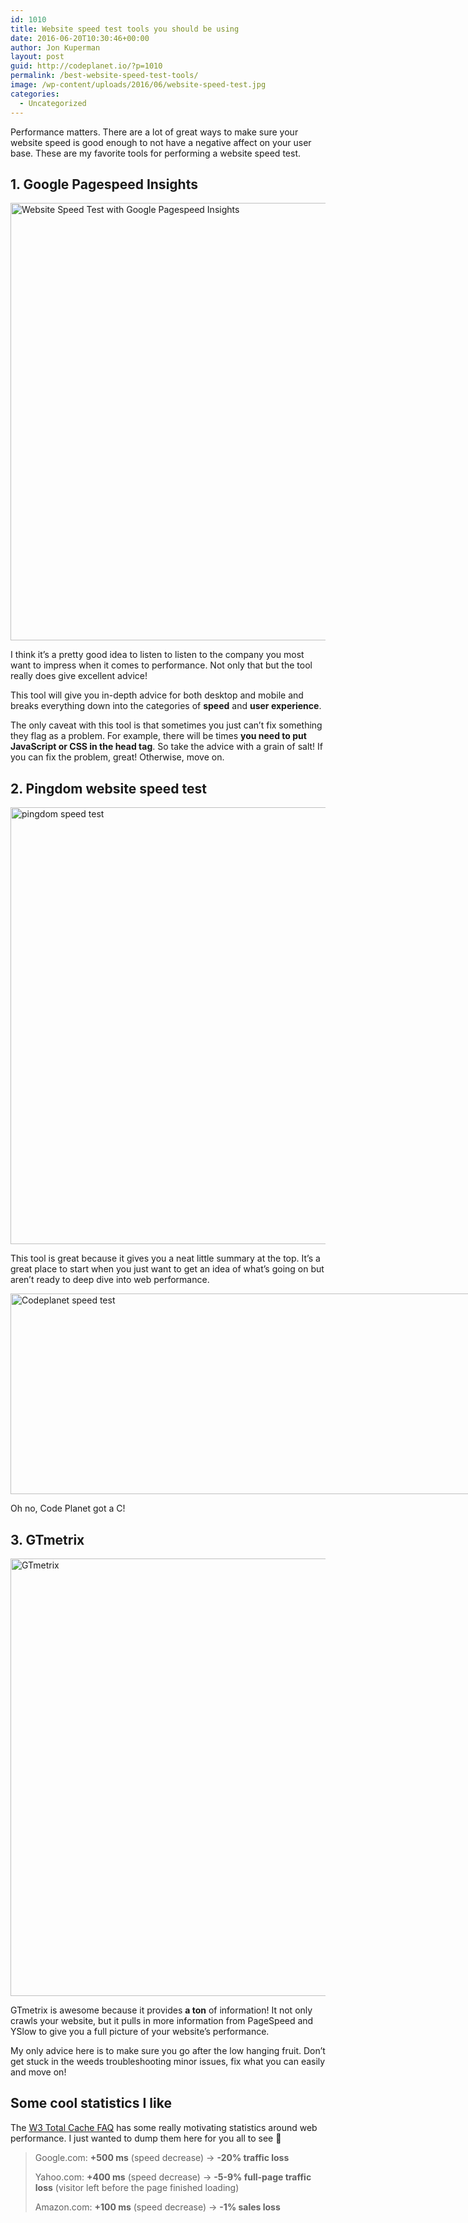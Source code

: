 ```yaml
---
id: 1010
title: Website speed test tools you should be using
date: 2016-06-20T10:30:46+00:00
author: Jon Kuperman
layout: post
guid: http://codeplanet.io/?p=1010
permalink: /best-website-speed-test-tools/
image: /wp-content/uploads/2016/06/website-speed-test.jpg
categories:
  - Uncategorized
---
```

Performance matters. There are a lot of great ways to make sure your website speed is good enough to not have a negative affect on your user base. These are my favorite tools for performing a website speed test.

## 1. Google Pagespeed Insights

[<img class="aligncenter size-full wp-image-1013" src="https://codeplanet.io/wp-content/uploads/2016/06/Screen-Shot-2016-06-19-at-12.24.40-PM.png" alt="Website Speed Test with Google Pagespeed Insights" width="1277" height="700" />](https://codeplanet.io/wp-content/uploads/2016/06/Screen-Shot-2016-06-19-at-12.24.40-PM.png)

I think it&#8217;s a pretty good idea to listen to listen to the company you most want to impress when it comes to performance. Not only that but the tool really does give excellent advice!

This tool will give you in-depth advice for both desktop and mobile and breaks everything down into the categories of **speed** and **user experience**.

The only caveat with this tool is that sometimes you just can&#8217;t fix something they flag as a problem. For example, there will be times **you need to put JavaScript or CSS in the head tag**. So take the advice with a grain of salt! If you can fix the problem, great! Otherwise, move on.

## 2. Pingdom website speed test

[<img class="aligncenter size-full wp-image-1018" src="https://codeplanet.io/wp-content/uploads/2016/06/Screen-Shot-2016-06-19-at-12.37.42-PM.png" alt="pingdom speed test" width="1280" height="699" />](https://codeplanet.io/wp-content/uploads/2016/06/Screen-Shot-2016-06-19-at-12.37.42-PM.png)

This tool is great because it gives you a neat little summary at the top. It&#8217;s a great place to start when you just want to get an idea of what&#8217;s going on but aren&#8217;t ready to deep dive into web performance.

<div id="attachment_1019" style="width: 1004px" class="wp-caption aligncenter">
  <a href="https://codeplanet.io/wp-content/uploads/2016/06/Screen-Shot-2016-06-19-at-12.39.13-PM.png"><img class="wp-image-1019 size-full" src="https://codeplanet.io/wp-content/uploads/2016/06/Screen-Shot-2016-06-19-at-12.39.13-PM.png" alt="Codeplanet speed test" width="994" height="321" /></a>
  
  <p class="wp-caption-text">
    Oh no, Code Planet got a C!
  </p>
</div>

## 3. GTmetrix

[<img class="aligncenter size-full wp-image-1023" src="https://codeplanet.io/wp-content/uploads/2016/06/Screen-Shot-2016-06-19-at-12.44.37-PM.png" alt="GTmetrix" width="1278" height="700" />](https://codeplanet.io/wp-content/uploads/2016/06/Screen-Shot-2016-06-19-at-12.44.37-PM.png)

GTmetrix is awesome because it provides **a ton** of information! It not only crawls your website, but it pulls in more information from PageSpeed and YSlow to give you a full picture of your website&#8217;s performance.

My only advice here is to make sure you go after the low hanging fruit. Don&#8217;t get stuck in the weeds troubleshooting minor issues, fix what you can easily and move on!

## Some cool statistics I like

The [W3 Total Cache FAQ](https://wordpress.org/plugins/w3-total-cache/faq/) has some really motivating statistics around web performance. I just wanted to dump them here for you all to see 🙂

> Google.com: **+500 ms** (speed decrease) -> **-20% traffic loss**
> 
> Yahoo.com: **+400 ms** (speed decrease) -> **-5-9% full-page traffic loss** (visitor left before the page finished loading)
> 
> Amazon.com: **+100 ms** (speed decrease) -> **-1% sales loss**